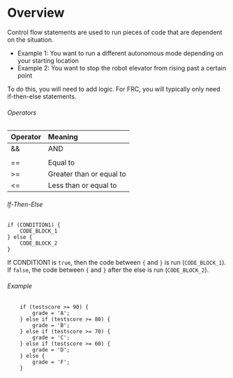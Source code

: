# Overview
Control flow statements are used to run pieces of code that are dependent on the situation.   

* Example 1: You want to run a different autonomous mode depending on your starting location
* Example 2: You want to stop the robot elevator from rising past a certain point

To do this, you will need to add logic.
For FRC, you will typically only need if-then-else statements.

###### Operators

Operator | Meaning | 
:----------- |:-------------| 
&&         	| AND       					 | 
||         	| OR       						 | 
==			| Equal to     				  	 | 
>=			| Greater than or equal to       | 
<=			| Less than or equal to      	 | 


###### If-Then-Else
```
if (CONDITION1) {	
	CODE_BLOCK_1	 
} else {
	CODE_BLOCK_2
}
```
If CONDITION1 is `true`, then the code between `{` and `}` is run (`CODE_BLOCK_1`).   
If `false`, the code between `{` and `}` after the else is run (`CODE_BLOCK_2`).

###### Example
```
	if (testscore >= 90) {
		grade = 'A';
	} else if (testscore >= 80) {
		grade = 'B';
	} else if (testscore >= 70) {
		grade = 'C';
	} else if (testscore >= 60) {
		grade = 'D';
	} else {
		grade = 'F';
	}
```